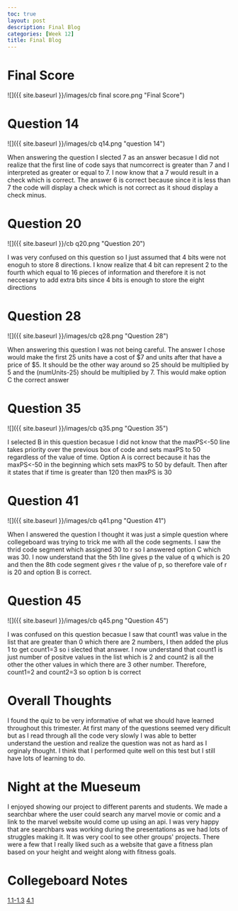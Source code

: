 ```yaml
---
toc: true
layout: post
description: Final Blog
categories: [Week 12]
title: Final Blog
---
```

# Final Score

![]({{ site.baseurl }}/images/cb final score.png "Final Score")

# Question 14

![]({{ site.baseurl }}/images/cb q14.png "question 14")

When answering the question I slected 7 as an answer becasue I did not realize that the first line of code says that numcorrect is greater than 7 and I interpreted as greater or equal to 7. I now know that a 7 would result in a check which is correct. The answer 6 is correct because since it is less than 7 the code will display a check which is not correct as it shoud display a check minus.

# Question 20

![]({{ site.baseurl }}/cb q20.png "Question 20")

I was very confused on this question so I just assumed that 4 bits were not enoguh to store 8 directions. I know realize that 4 bit can represent 2 to the fourth which equal to 16 pieces of information and therefore it is not neccesary to add extra bits since 4 bits is enough to store the eight directions

# Question 28

![]({{ site.baseurl }}/images/cb q28.png "Question 28")

When answering this question I was not being careful. The answer I chose would make the first 25 units have a cost of $7 and units after that have a price of $5. It should be the other way around so 25 should be multiplied by 5 and the (numUnits-25) should be multiplied by 7. This would make option C the correct answer

# Question 35
 
![]({{ site.baseurl }}/images/cb q35.png "Question 35")

I selected B in this question becasue I did not know that the maxPS<-50 line takes priority over the previous box of code and sets maxPS to 50 regardless of the value of time. Option A is correct because it has the maxPS<-50 in the beginning which sets maxPS to 50 by default. Then after it states that if time is greater than 120 then maxPS is 30

# Question 41

![]({{ site.baseurl }}/images/cb q41.png "Question 41")

 When I answered the question I thought it was just a simple question where collegeboard was trying to trick me with all the code segments. I saw the thrid code segment which assigned 30 to r so I answered option C which was 30. I now understand that the 5th line gives p the value of q which is 20 and then the 8th code segment gives r the value of p, so therefore vale of r is 20 and option B is correct.

# Question 45

![]({{ site.baseurl }}/images/cb q45.png "Question 45")

I was confused on this question becasue I saw that count1 was value in the list that are greater than 0 which there are 2 numbers, I then added the plus 1 to get count1=3 so i slected that answer. I now understand that count1 is just number of positve values in the list which is 2 and count2 is all the other the other values in which there are 3 other number. Therefore, count1=2 and count2=3 so option b is correct

# Overall Thoughts

I found the quiz to be very informative of what we should have learned throughout this trimester. At first many of the questions seemed very dificult but as I read through all the code very slowly I was able to better understand the uestion and realize the question was not as hard as I orginaly thought. I think that I performed quite well on this test but I still have lots of learning to do.

# Night at the Mueseum

I enjoyed showing our project to different parents and students. We made a searchbar where the user could search any marvel movie or comic and a link to the marvel website would come up using an api. I was very happy that are searchbars was working during the presentations as we had lots of struggles making it. It was very cool to see other groups' projects. There were a few that I really liked such as a website that gave a fitness plan based on your height and weight along with fitness goals.

# Collegeboard Notes

[1.1-1.3](https://nicolasmosqueda.github.io/APCSP/week%206/2022/10/02/CollegeBoard.html)
[4.1](https://nicolasmosqueda.github.io/APCSP/week%209/2022/10/17/CB-4.1-Notes.html)